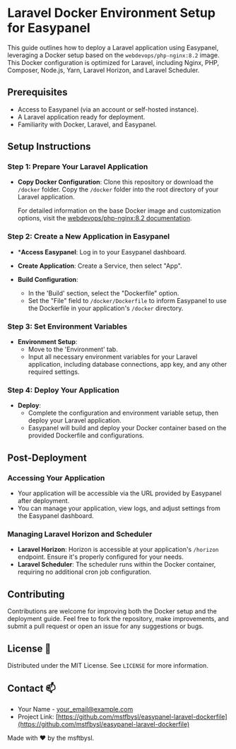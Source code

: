 # Laravel Docker Environment Setup for Easypanel

This guide outlines how to deploy a Laravel application using Easypanel, leveraging a Docker setup based on the `webdevops/php-nginx:8.2` image. This Docker configuration is optimized for Laravel, including Nginx, PHP, Composer, Node.js, Yarn, Laravel Horizon, and Laravel Scheduler.

## Prerequisites

- Access to Easypanel (via an account or self-hosted instance).
- A Laravel application ready for deployment.
- Familiarity with Docker, Laravel, and Easypanel.

## Setup Instructions

### Step 1: Prepare Your Laravel Application

* **Copy Docker Configuration**: Clone this repository or download the `/docker` folder. Copy the `/docker` folder into the root directory of your Laravel application.

   For detailed information on the base Docker image and customization options, visit the [webdevops/php-nginx:8.2 documentation](https://dockerfile.readthedocs.io/en/latest/content/DockerImages/dockerfiles/php-nginx.html#).

### Step 2: Create a New Application in Easypanel

* ***Access Easypanel**: Log in to your Easypanel dashboard.
* **Create Application**: Create a Service, then select "App".
   
* **Build Configuration**:
   - In the 'Build' section, select the "Dockerfile" option.
   - Set the "File" field to `/docker/Dockerfile` to inform Easypanel to use the Dockerfile in your application's `/docker` directory.

### Step 3: Set Environment Variables

* **Environment Setup**:
   - Move to the 'Environment' tab.
   - Input all necessary environment variables for your Laravel application, including database connections, app key, and any other required settings.

### Step 4: Deploy Your Application

* **Deploy**:
   - Complete the configuration and environment variable setup, then deploy your Laravel application.
   - Easypanel will build and deploy your Docker container based on the provided Dockerfile and configurations.

## Post-Deployment

### Accessing Your Application

- Your application will be accessible via the URL provided by Easypanel after deployment.
- You can manage your application, view logs, and adjust settings from the Easypanel dashboard.

### Managing Laravel Horizon and Scheduler

- **Laravel Horizon**: Horizon is accessible at your application's `/horizon` endpoint. Ensure it's properly configured for your needs.
- **Laravel Scheduler**: The scheduler runs within the Docker container, requiring no additional cron job configuration.

## Contributing

Contributions are welcome for improving both the Docker setup and the deployment guide. Feel free to fork the repository, make improvements, and submit a pull request or open an issue for any suggestions or bugs.

## License 📜

Distributed under the MIT License. See `LICENSE` for more information.

## Contact 📫

- Your Name - your_email@example.com
- Project Link: [https://github.com/mstfbysl/easypanel-laravel-dockerfile](https://github.com/mstfbysl/easypanel-laravel-dockerfile)

Made with ❤️ by the msftbysl.
